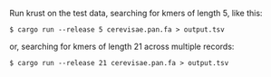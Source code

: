 Run krust on the test data, searching for kmers of length 5, like this:

	$ cargo run --release 5 cerevisae.pan.fa > output.tsv

or, searching for kmers of length 21 across multiple records:

	$ cargo run --release 21 cerevisae.pan.fa > output.tsv


